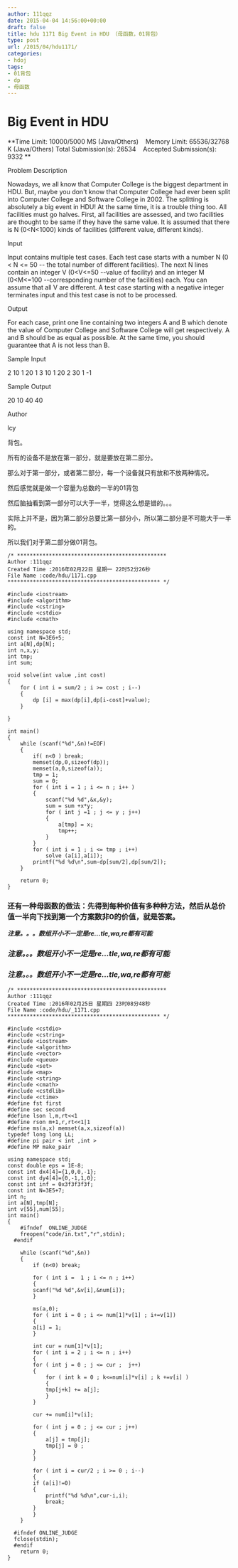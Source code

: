 ```yaml
---
author: 111qqz
date: 2015-04-04 14:56:00+00:00
draft: false
title: hdu 1171 Big Event in HDU （母函数，01背包）
type: post
url: /2015/04/hdu1171/
categories:
- hdoj
tags:
- 01背包
- dp
- 母函数
---
```


# Big Event in HDU


**Time Limit: 10000/5000 MS (Java/Others)    Memory Limit: 65536/32768 K (Java/Others)
Total Submission(s): 26534    Accepted Submission(s): 9332
**


Problem Description




Nowadays, we all know that Computer College is the biggest department in HDU. But, maybe you don't know that Computer College had ever been split into Computer College and Software College in 2002.
The splitting is absolutely a big event in HDU! At the same time, it is a trouble thing too. All facilities must go halves. First, all facilities are assessed, and two facilities are thought to be same if they have the same value. It is assumed that there is N (0<N<1000) kinds of facilities (different value, different kinds).








Input




Input contains multiple test cases. Each test case starts with a number N (0 < N <= 50 -- the total number of different facilities). The next N lines contain an integer V (0<V<=50 --value of facility) and an integer M (0<M<=100 --corresponding number of the facilities) each. You can assume that all V are different.
A test case starting with a negative integer terminates input and this test case is not to be processed.








Output




For each case, print one line containing two integers A and B which denote the value of Computer College and Software College will get respectively. A and B should be as equal as possible. At the same time, you should guarantee that A is not less than B.








Sample Input







2
10 1
20 1
3
10 1
20 2
30 1
-1











Sample Output







20 10
40 40











Author




lcy





背包。

所有的设备不是放在第一部分，就是要放在第二部分。

那么对于第一部分，或者第二部分，每一个设备就只有放和不放两种情况。

然后感觉就是做一个容量为总数的一半的01背包

然后脑抽看到第一部分可以大于一半，觉得这么想是错的。。。

实际上并不是，因为第二部分总要比第一部分小，所以第二部分是不可能大于一半的。

所以我们对于第二部分做01背包。







    
    /* ***********************************************
    Author :111qqz
    Created Time :2016年02月22日 星期一 22时52分26秒
    File Name :code/hdu/1171.cpp
    ************************************************ */
    
    #include <iostream>
    #include <algorithm>
    #include <cstring>
    #include <cstdio>
    #include <cmath>
    
    using namespace std;
    const int N=3E6+5;
    int a[N],dp[N];
    int n,x,y;
    int tmp;
    int sum;
    
    void solve(int value ,int cost)
    {
        for ( int i = sum/2 ; i >= cost ; i--)
        {
            dp [i] = max(dp[i],dp[i-cost]+value);
        }
    
    }
    
    int main()
    {
        while (scanf("%d",&n)!=EOF)
        {
            if( n<0 ) break;
            memset(dp,0,sizeof(dp));
            memset(a,0,sizeof(a));
            tmp = 1;
            sum = 0;
            for ( int i = 1 ; i <= n ; i++ )
            {
                scanf("%d %d",&x,&y);
                sum = sum +x*y;
                for ( int j =1 ; j <= y ; j++)
                {
                    a[tmp] = x;
                    tmp++;
                }
            }
            for ( int i = 1 ; i <= tmp ; i++)
                solve (a[i],a[i]);
            printf("%d %d\n",sum-dp[sum/2],dp[sum/2]);
        }
    
        return 0;
    }




### 还有一种母函数的做法：先得到每种价值有多种种方法，然后从总价值一半向下找到第一个方案数非0的价值，就是答案。
_**注意。。。数组开小不一定是re...tle,wa,re都有可能**_




### _**注意。。。数组开小不一定是re...tle,wa,re都有可能**_




### _**注意。。。数组开小不一定是re...tle,wa,re都有可能**_








    
    /* ***********************************************
    Author :111qqz
    Created Time :2016年02月25日 星期四 23时08分48秒
    File Name :code/hdu/_1171.cpp
    ************************************************ */
    
    #include <cstdio>
    #include <cstring>
    #include <iostream>
    #include <algorithm>
    #include <vector>
    #include <queue>
    #include <set>
    #include <map>
    #include <string>
    #include <cmath>
    #include <cstdlib>
    #include <ctime>
    #define fst first
    #define sec second
    #define lson l,m,rt<<1
    #define rson m+1,r,rt<<1|1
    #define ms(a,x) memset(a,x,sizeof(a))
    typedef long long LL;
    #define pi pair < int ,int >
    #define MP make_pair
    
    using namespace std;
    const double eps = 1E-8;
    const int dx4[4]={1,0,0,-1};
    const int dy4[4]={0,-1,1,0};
    const int inf = 0x3f3f3f3f;
    const int N=3E5+7;
    int n;
    int a[N],tmp[N];
    int v[55],num[55];
    int main()
    {
    	#ifndef  ONLINE_JUDGE 
    	freopen("code/in.txt","r",stdin);
      #endif
    
    	while (scanf("%d",&n))
    	{
    	    if (n<0) break;
    
    	    for ( int i =  1 ; i <= n ; i++)
    	    {
    		scanf("%d %d",&v[i],&num[i]);
    	    }
    
    	    ms(a,0);
    	    for ( int i = 0 ; i <= num[1]*v[1] ; i+=v[1])
    	    {
    		a[i] = 1;
    	    }
    
    	    int cur = num[1]*v[1];
    	    for ( int i = 2 ; i <= n ; i++)
    	    {
    		for ( int j = 0 ; j <= cur ;  j++)
    		{
    		    for ( int k = 0 ; k<=num[i]*v[i] ; k +=v[i] )
    		    {
    			tmp[j+k] += a[j];
    		    }
    		}
    
    		cur += num[i]*v[i];
    
    		for ( int j = 0 ; j <= cur ; j++)
    		{
    		    a[j] = tmp[j];
    		    tmp[j] = 0 ;
    		}
    	    }
    
    	    for ( int i = cur/2 ; i >= 0 ; i--)
    	    {
    		if (a[i]!=0)
    		{
    		    printf("%d %d\n",cur-i,i);
    		    break;
    		}
    	    }
    	}
    
      #ifndef ONLINE_JUDGE  
      fclose(stdin);
      #endif
        return 0;
    }
    



